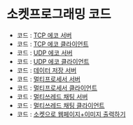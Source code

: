 # 소켓프로그래밍 코드

- 코드 : [TCP 에코 서버](./TCP_Echo_Server.c)
- 코드 : [TCP 에코 클라이언트](./TCP_Echo_Client.c)
- 코드 : [UDP 에코 서버](./UDP_Echo_Server.c)
- 코드 : [UDP 에코 클라이언트](./UDP_Echo_Client.c)
- 코드 : [데이터 저장 서버](./Storage_Server.c)
- 코드 : [멀티프로세서 서버](./MultiProc_Server.c)
- 코드 : [멀티프로세서 클라이언트](./MultiProc_Client.c)
- 코드 : [멀티쓰레드 채팅 서버](./Thread_Chat_Server.c)
- 코드 : [멀티쓰레드 채팅 클라이언트](./Thread_Chat_Client.c)
- 코드 : [소켓으로 웹페이지+이미지 출력하기](./Base_Webserver.c)